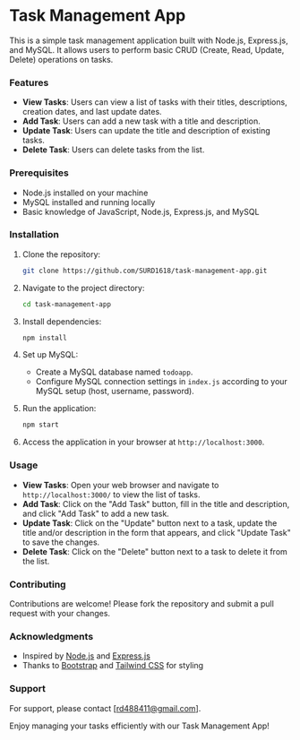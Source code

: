 # Task Management App

This is a simple task management application built with Node.js, Express.js, and MySQL. It allows users to perform basic CRUD (Create, Read, Update, Delete) operations on tasks.

### Features

- **View Tasks**: Users can view a list of tasks with their titles, descriptions, creation dates, and last update dates.
- **Add Task**: Users can add a new task with a title and description.
- **Update Task**: Users can update the title and description of existing tasks.
- **Delete Task**: Users can delete tasks from the list.

### Prerequisites

- Node.js installed on your machine
- MySQL installed and running locally
- Basic knowledge of JavaScript, Node.js, Express.js, and MySQL

### Installation

1. Clone the repository:

   ```bash
   git clone https://github.com/SURD1618/task-management-app.git
   ```

2. Navigate to the project directory:

   ```bash
   cd task-management-app
   ```

3. Install dependencies:

   ```bash
   npm install
   ```

4. Set up MySQL:
   - Create a MySQL database named `todoapp`.
   - Configure MySQL connection settings in `index.js` according to your MySQL setup (host, username, password).

5. Run the application:

   ```bash
   npm start
   ```

6. Access the application in your browser at `http://localhost:3000`.

### Usage

- **View Tasks**: Open your web browser and navigate to `http://localhost:3000/` to view the list of tasks.
- **Add Task**: Click on the "Add Task" button, fill in the title and description, and click "Add Task" to add a new task.
- **Update Task**: Click on the "Update" button next to a task, update the title and/or description in the form that appears, and click "Update Task" to save the changes.
- **Delete Task**: Click on the "Delete" button next to a task to delete it from the list.

### Contributing

Contributions are welcome! Please fork the repository and submit a pull request with your changes.

### Acknowledgments

- Inspired by [Node.js](https://nodejs.org/) and [Express.js](https://expressjs.com/)
- Thanks to [Bootstrap](https://getbootstrap.com/) and [Tailwind CSS](https://tailwindcss.com/) for styling

### Support

For support, please contact [rd488411@gmail.com].

Enjoy managing your tasks efficiently with our Task Management App!
